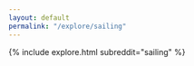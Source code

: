 ```yaml
---
layout: default
permalink: "/explore/sailing"
---
```


<link rel="stylesheet" type="text/css" href="/static/css/explore.css">
{% include explore.html subreddit="sailing" %}
